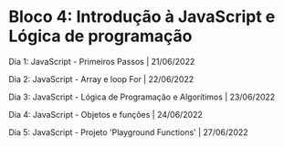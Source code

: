 # Bloco 4: Introdução à JavaScript e Lógica de programação 

Dia 1: JavaScript - Primeiros Passos | 21/06/2022

Dia 2: JavaScript - Array e loop For | 22/06/2022

Dia 3: JavaScript - Lógica de Programação e Algorítimos | 23/06/2022

Dia 4: JavaScript - Objetos e funções | 24/06/2022

Dia 5: JavaScript - Projeto 'Playground Functions' | 27/06/2022
